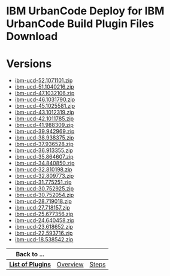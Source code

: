 
IBM UrbanCode Deploy for IBM UrbanCode Build Plugin Files Download
==================================================================

# Versions

- [ibm-ucd-52.1071101.zip](https://raw.githubusercontent.com/UrbanCode/IBM-UCB-PLUGINS/main/files/ibmucd/ibm-ucd-52.1071101.zip)
- [ibm-ucd-51.1040216.zip](https://raw.githubusercontent.com/UrbanCode/IBM-UCB-PLUGINS/main/files/ibmucd/ibm-ucd-51.1040216.zip)
- [ibm-ucd-47.1032106.zip](https://raw.githubusercontent.com/UrbanCode/IBM-UCB-PLUGINS/main/files/ibmucd/ibm-ucd-47.1032106.zip)
- [ibm-ucd-46.1031790.zip](https://raw.githubusercontent.com/UrbanCode/IBM-UCB-PLUGINS/main/files/ibmucd/ibm-ucd-46.1031790.zip)
- [ibm-ucd-45.1025581.zip](https://raw.githubusercontent.com/UrbanCode/IBM-UCB-PLUGINS/main/files/ibmucd/ibm-ucd-45.1025581.zip)
- [ibm-ucd-43.1012319.zip](https://raw.githubusercontent.com/UrbanCode/IBM-UCB-PLUGINS/main/files/ibmucd/ibm-ucd-43.1012319.zip)
- [ibm-ucd-42.1011785.zip](https://raw.githubusercontent.com/UrbanCode/IBM-UCB-PLUGINS/main/files/ibmucd/ibm-ucd-42.1011785.zip)
- [ibm-ucd-41.988309.zip](https://raw.githubusercontent.com/UrbanCode/IBM-UCB-PLUGINS/main/files/ibmucd/ibm-ucd-41.988309.zip)
- [ibm-ucd-39.942969.zip](https://raw.githubusercontent.com/UrbanCode/IBM-UCB-PLUGINS/main/files/ibmucd/ibm-ucd-39.942969.zip)
- [ibm-ucd-38.938375.zip](https://raw.githubusercontent.com/UrbanCode/IBM-UCB-PLUGINS/main/files/ibmucd/ibm-ucd-38.938375.zip)
- [ibm-ucd-37.936528.zip](https://raw.githubusercontent.com/UrbanCode/IBM-UCB-PLUGINS/main/files/ibmucd/ibm-ucd-37.936528.zip)
- [ibm-ucd-36.913355.zip](https://raw.githubusercontent.com/UrbanCode/IBM-UCB-PLUGINS/main/files/ibmucd/ibm-ucd-36.913355.zip)
- [ibm-ucd-35.864607.zip](https://raw.githubusercontent.com/UrbanCode/IBM-UCB-PLUGINS/main/files/ibmucd/ibm-ucd-35.864607.zip)
- [ibm-ucd-34.840850.zip](https://raw.githubusercontent.com/UrbanCode/IBM-UCB-PLUGINS/main/files/ibmucd/ibm-ucd-34.840850.zip)
- [ibm-ucd-32.810198.zip](https://raw.githubusercontent.com/UrbanCode/IBM-UCB-PLUGINS/main/files/ibmucd/ibm-ucd-32.810198.zip)
- [ibm-ucd-32.809773.zip](https://raw.githubusercontent.com/UrbanCode/IBM-UCB-PLUGINS/main/files/ibmucd/ibm-ucd-32.809773.zip)
- [ibm-ucd-31.775251.zip](https://raw.githubusercontent.com/UrbanCode/IBM-UCB-PLUGINS/main/files/ibmucd/ibm-ucd-31.775251.zip)
- [ibm-ucd-30.752925.zip](https://raw.githubusercontent.com/UrbanCode/IBM-UCB-PLUGINS/main/files/ibmucd/ibm-ucd-30.752925.zip)
- [ibm-ucd-30.752054.zip](https://raw.githubusercontent.com/UrbanCode/IBM-UCB-PLUGINS/main/files/ibmucd/ibm-ucd-30.752054.zip)
- [ibm-ucd-28.719018.zip](https://raw.githubusercontent.com/UrbanCode/IBM-UCB-PLUGINS/main/files/ibmucd/ibm-ucd-28.719018.zip)
- [ibm-ucd-27.718157.zip](https://raw.githubusercontent.com/UrbanCode/IBM-UCB-PLUGINS/main/files/ibmucd/ibm-ucd-27.718157.zip)
- [ibm-ucd-25.677356.zip](https://raw.githubusercontent.com/UrbanCode/IBM-UCB-PLUGINS/main/files/ibmucd/ibm-ucd-25.677356.zip)
- [ibm-ucd-24.640458.zip](https://raw.githubusercontent.com/UrbanCode/IBM-UCB-PLUGINS/main/files/ibmucd/ibm-ucd-24.640458.zip)
- [ibm-ucd-23.618652.zip](https://raw.githubusercontent.com/UrbanCode/IBM-UCB-PLUGINS/main/files/ibmucd/ibm-ucd-23.618652.zip)
- [ibm-ucd-22.593716.zip](https://raw.githubusercontent.com/UrbanCode/IBM-UCB-PLUGINS/main/files/ibmucd/ibm-ucd-22.593716.zip)
- [ibm-ucd-18.538542.zip](https://raw.githubusercontent.com/UrbanCode/IBM-UCB-PLUGINS/main/files/ibmucd/ibm-ucd-18.538542.zip)

|Back to ...|||
| :---: | :---: | :---: |
|[**List of Plugins**](../../index.md)|[Overview](./overview.md)|[Steps](./steps.md)|
